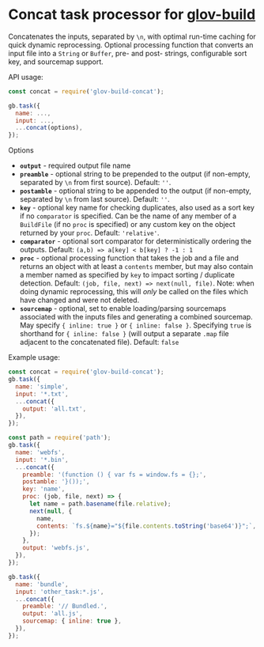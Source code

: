 Concat task processor for [glov-build](https://github.com/Jimbly/glov-build)
=============================

Concatenates the inputs, separated by `\n`, with optimal run-time caching for quick dynamic reprocessing.  Optional processing function that converts an input file into a `String` or `Buffer`, pre- and post- strings, configurable sort key, and sourcemap support.

API usage:
```javascript
const concat = require('glov-build-concat');

gb.task({
  name: ...,
  input: ...,
  ...concat(options),
});
```
Options
* **`output`** - required output file name
* **`preamble`** - optional string to be prepended to the output (if non-empty, separated by `\n` from first source).  Default: `''`.
* **`postamble`** - optional string to be appended to the output (if non-empty, separated by `\n` from last source).  Default: `''`.
* **`key`** - optional key name for checking duplicates, also used as a sort key if no `comparator` is specified.  Can be the name of any member of a `BuildFile` (if no `proc` is specified) or any custom key on the object returned by your `proc`.  Default: `'relative'`.
* **`comparator`** - optional sort comparator for deterministically ordering the outputs.  Default: `(a,b) => a[key] < b[key] ? -1 : 1`
* **`proc`** - optional processing function that takes the job and a file and returns an object with at least a `contents` member, but may also contain a member named as specified by `key` to impact sorting / duplicate detection.  Default: `(job, file, next) => next(null, file)`.  Note: when doing dynamic reprocessing, this will *only* be called on the files which have changed and were not deleted.
* **`sourcemap`** - optional, set to enable loading/parsing sourcemaps associated with the inputs files and generating a combined sourcemap.  May specify `{ inline: true }` or `{ inline: false }`.  Specifying `true` is shorthand for `{ inline: false }` (will output a separate `.map` file adjacent to the concatenated file).  Default: `false`


Example usage:
```javascript
const concat = require('glov-build-concat');
gb.task({
  name: 'simple',
  input: '*.txt',
  ...concat({
    output: 'all.txt',
  }),
});

const path = require('path');
gb.task({
  name: 'webfs',
  input: '*.bin',
  ...concat({
    preamble: '(function () { var fs = window.fs = {};',
    postamble: '}());',
    key: 'name',
    proc: (job, file, next) => {
      let name = path.basename(file.relative);
      next(null, {
        name,
        contents: `fs.${name}="${file.contents.toString('base64')}";`,
      });
    },
    output: 'webfs.js',
  }),
});

gb.task({
  name: 'bundle',
  input: 'other_task:*.js',
  ...concat({
    preamble: '// Bundled.',
    output: 'all.js',
    sourcemap: { inline: true },
  }),
});

```

